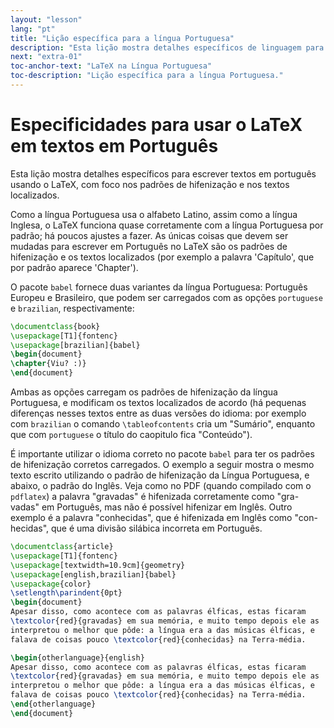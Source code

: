 ```yaml
---
layout: "lesson"
lang: "pt"
title: "Lição específica para a língua Portuguesa"
description: "Esta lição mostra detalhes específicos de linguagem para escrever textos em Português. O foco é na hifenização e nos textos localizados."
next: "extra-01"
toc-anchor-text: "LaTeX na Língua Portuguesa"
toc-description: "Lição específica para a língua Portuguesa."
---
```


# Especificidades para usar o LaTeX em textos em Português

<span
  class="summary">Esta lição mostra detalhes específicos para escrever textos
  em português usando o LaTeX, com foco nos padrões de hifenização e nos textos
  localizados.</span>

Como a língua Portuguesa usa o alfabeto Latino, assim como a língua Inglesa, o
LaTeX funciona quase corretamente com a língua Portuguesa por padrão; há poucos
ajustes a fazer.  As únicas coisas que devem ser mudadas para escrever em
Português no LaTeX são os padrões de hifenização e os textos localizados (por
exemplo a palavra 'Capítulo', que por padrão aparece 'Chapter').

O pacote `babel` fornece duas variantes da língua Portuguesa: Português Europeu
e Brasileiro, que podem ser carregados com as opções `portuguese` e `brazilian`,
respectivamente:

```latex
\documentclass{book}
\usepackage[T1]{fontenc}
\usepackage[brazilian]{babel}
\begin{document}
\chapter{Viu? :)}
\end{document}
```

Ambas as opções carregam os padrões de hifenização da língua Portuguesa, e
modificam os textos localizados de acordo (há pequenas diferenças nesses textos
entre as duas versões do idioma: por exemplo com `brazilian` o comando
`\tableofcontents` cria um "Sumário", enquanto que com `portuguese` o título
do caopitulo fica "Conteúdo").

É importante utilizar o idioma correto no pacote `babel` para ter os padrões de
hifenização corretos carregados.  O exemplo a seguir mostra o mesmo texto
escrito utilizando o padrão de hifenização da Língua Portuguesa, e abaixo, o
padrão do Inglês.  Veja como no PDF (quando compilado com o `pdflatex`) a
palavra "gravadas" é hifenizada corretamente como "gra-vadas" em Português, mas
não é possível hifenizar em Inglês.  Outro exemplo é a palavra "conhecidas", que
é hifenizada em Inglês como "con-hecidas", que é uma divisão silábica incorreta
em Português.

```latex
\documentclass{article}
\usepackage[T1]{fontenc}
\usepackage[textwidth=10.9cm]{geometry}
\usepackage[english,brazilian]{babel}
\usepackage{color}
\setlength\parindent{0pt}
\begin{document}
Apesar disso, como acontece com as palavras élficas, estas ficaram
\textcolor{red}{gravadas} em sua memória, e muito tempo depois ele as
interpretou o melhor que pôde: a língua era a das músicas élficas, e
falava de coisas pouco \textcolor{red}{conhecidas} na Terra-média.

\begin{otherlanguage}{english}
Apesar disso, como acontece com as palavras élficas, estas ficaram
\textcolor{red}{gravadas} em sua memória, e muito tempo depois ele as
interpretou o melhor que pôde: a língua era a das músicas élficas, e
falava de coisas pouco \textcolor{red}{conhecidas} na Terra-média.
\end{otherlanguage}
\end{document}
```
